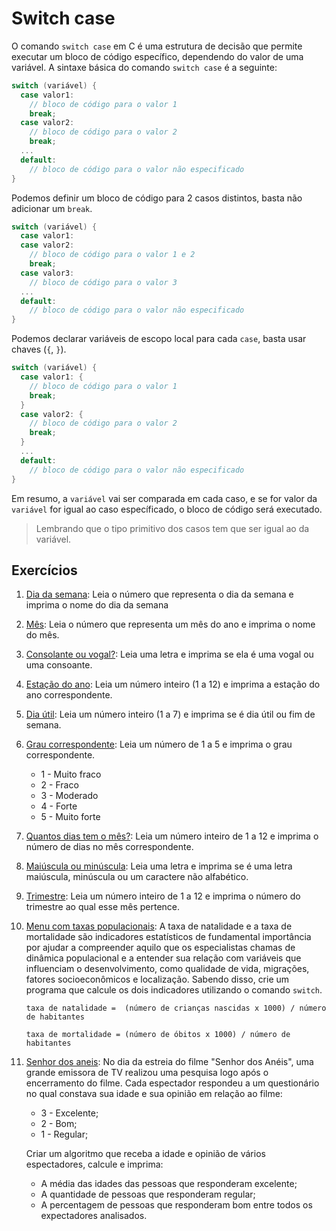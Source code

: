 # Switch case

O comando `switch case` em C é uma estrutura de decisão que permite executar um bloco de código específico, dependendo do valor de uma variável. A sintaxe básica do comando `switch case` é a seguinte:

```c
switch (variável) {
  case valor1:
    // bloco de código para o valor 1
    break;
  case valor2:
    // bloco de código para o valor 2
    break;
  ...
  default:
    // bloco de código para o valor não especificado
}
```

Podemos definir um bloco de código para 2 casos distintos, basta não adicionar um `break`.

```c
switch (variável) {
  case valor1:
  case valor2:
    // bloco de código para o valor 1 e 2
    break;
  case valor3:
    // bloco de código para o valor 3
  ...
  default:
    // bloco de código para o valor não especificado
}
```

Podemos declarar variáveis de escopo local para cada `case`, basta usar chaves (`{`, `}`).

```c
switch (variável) {
  case valor1: {
    // bloco de código para o valor 1
    break;
  }
  case valor2: {
    // bloco de código para o valor 2
    break;
  }
  ...
  default:
    // bloco de código para o valor não especificado
}
```

Em resumo, a `variável` vai ser comparada em cada caso, e se for valor da `variável` for igual ao caso específicado, o bloco de código será executado.

> Lembrando que o tipo primitivo dos casos tem que ser igual ao da variável.

## Exercícios

1. [Dia da semana](https://github.com/andre-jnr/exercicios-c/blob/main/02%20-%20condicionais/Switch%20case/01-dia_da_semana.c): Leia o número que representa o dia da semana e imprima o nome do dia da semana

1. [Mês](https://github.com/andre-jnr/exercicios-c/blob/main/02%20-%20condicionais/Switch%20case/02-mes.c): Leia o número que representa um mês do ano e imprima o nome do mês.

1. [Consolante ou vogal?](https://github.com/andre-jnr/exercicios-c/blob/main/02%20-%20condicionais/Switch%20case/03-consoante_ou_vogal.c): Leia uma letra e imprima se ela é uma vogal ou uma consoante.

1. [Estação do ano](https://github.com/andre-jnr/exercicios-c/blob/main/02%20-%20condicionais/Switch%20case/04-estacao.c): Leia um número inteiro (1 a 12) e imprima a estação do ano correspondente.

1. [Dia útil](https://github.com/andre-jnr/exercicios-c/blob/main/02%20-%20condicionais/Switch%20case/05-dia_util.c): Leia um número inteiro (1 a 7) e imprima se é dia útil ou fim de semana.

1. [Grau correspondente](https://github.com/andre-jnr/exercicios-c/blob/main/02%20-%20condicionais/Switch%20case/06-grau_correspondente.c): Leia um número de 1 a 5 e imprima o grau correspondente.

   - 1 - Muito fraco
   - 2 - Fraco
   - 3 - Moderado
   - 4 - Forte
   - 5 - Muito forte

1. [Quantos dias tem o mês?](https://github.com/andre-jnr/exercicios-c/blob/main/02%20-%20condicionais/Switch%20case/07-dias_do_mes.c): Leia um número inteiro de 1 a 12 e imprima o número de dias no mês correspondente.

1. [Maiúscula ou minúscula](https://github.com/andre-jnr/exercicios-c/blob/main/02%20-%20condicionais/Switch%20case/08-maiuscula_minuscula.c): Leia uma letra e imprima se é uma letra maiúscula, minúscula ou um caractere não alfabético.

1. [Trimestre](https://github.com/andre-jnr/exercicios-c/blob/main/02%20-%20condicionais/Switch%20case/09-trimestre.c): Leia um número inteiro de 1 a 12 e imprima o número do trimestre ao qual esse mês pertence.

1. [Menu com taxas populacionais](https://github.com/andre-jnr/exercicios-c/blob/main/02%20-%20condicionais/Switch%20case/10-taxas_populacionais.c): A taxa de natalidade e a taxa de mortalidade são indicadores estatísticos de fundamental importância por ajudar a compreender aquilo que os especialistas chamas de dinâmica populacional e a entender sua relação com variáveis que influenciam o desenvolvimento, como qualidade de vida, migrações, fatores socioeconômicos e localização. Sabendo disso, crie um programa que calcule os dois indicadores utilizando o comando `switch`.

   ```
   taxa de natalidade =  (número de crianças nascidas x 1000) / número de habitantes
   ```

   ```
   taxa de mortalidade = (número de óbitos x 1000) / número de habitantes
   ```

1. [Senhor dos aneis](https://github.com/andre-jnr/exercicios-c/blob/main/02%20-%20condicionais/Switch%20case/11-senhor_dos_aneis.c): No dia da estreia do filme "Senhor dos Anéis", uma grande emissora de TV realizou uma pesquisa logo após o encerramento do filme. Cada espectador respondeu a um questionário no qual constava sua idade e sua opinião em relação ao filme:

   - 3 - Excelente;
   - 2 - Bom;
   - 1 - Regular;

   Criar um algoritmo que receba a idade e opinião de vários espectadores, calcule e imprima:

   - A média das idades das pessoas que responderam excelente;
   - A quantidade de pessoas que responderam regular;
   - A percentagem de pessoas que responderam bom entre todos os expectadores analisados.
